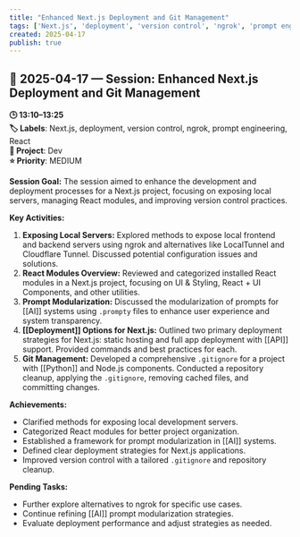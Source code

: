 ```yaml
---
title: "Enhanced Next.js Deployment and Git Management"
tags: ['Next.js', 'deployment', 'version control', 'ngrok', 'prompt engineering', 'React']
created: 2025-04-17
publish: true
---
```


## 📅 2025-04-17 — Session: Enhanced Next.js Deployment and Git Management

**🕒 13:10–13:25**  
**🏷️ Labels**: Next.js, deployment, version control, ngrok, prompt engineering, React  
**📂 Project**: Dev  
**⭐ Priority**: MEDIUM  


**Session Goal:**
The session aimed to enhance the development and deployment processes for a Next.js project, focusing on exposing local servers, managing React modules, and improving version control practices.

**Key Activities:**
1. **Exposing Local Servers:** Explored methods to expose local frontend and backend servers using ngrok and alternatives like LocalTunnel and Cloudflare Tunnel. Discussed potential configuration issues and solutions.
2. **React Modules Overview:** Reviewed and categorized installed React modules in a Next.js project, focusing on UI & Styling, React + UI Components, and other utilities.
3. **Prompt Modularization:** Discussed the modularization of prompts for [[AI]] systems using `.prompty` files to enhance user experience and system transparency.
4. **[[Deployment]] Options for Next.js:** Outlined two primary deployment strategies for Next.js: static hosting and full app deployment with [[API]] support. Provided commands and best practices for each.
5. **Git Management:** Developed a comprehensive `.gitignore` for a project with [[Python]] and Node.js components. Conducted a repository cleanup, applying the `.gitignore`, removing cached files, and committing changes.

**Achievements:**
- Clarified methods for exposing local development servers.
- Categorized React modules for better project organization.
- Established a framework for prompt modularization in [[AI]] systems.
- Defined clear deployment strategies for Next.js applications.
- Improved version control with a tailored `.gitignore` and repository cleanup.

**Pending Tasks:**
- Further explore alternatives to ngrok for specific use cases.
- Continue refining [[AI]] prompt modularization strategies.
- Evaluate deployment performance and adjust strategies as needed.
